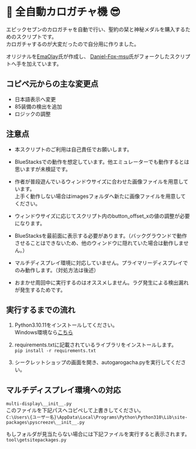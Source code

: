 # :shopping_cart: 全自動カロガチャ機 :sunglasses:
エピックセブンのカロガチャを自動で行い、聖約の栞と神秘メダルを購入するためのスクリプトです。  
カロガチャするのが大変だったので自分用に作りました。

オリジナルを[EmaOlay](https://github.com/EmaOlay/E7-Auto-Shop-Refresh)氏が作成し、
[Daniel-Fox-msu](https://github.com/Daniel-Fox-msu/E7_shop_refresher)氏がフォークしたスクリプトへ手を加えています。

## コピペ元からの主な変更点
- 日本語表示へ変更
- 85装備の検出を追加
- ロジックの調整

## 注意点
- 本スクリプトのご利用は自己責任でお願いします。  

- BlueStacksでの動作を想定しています。他エミュレーターでも動作するとは思いますが未検証です。

- 作者が普段遊んでいるウィンドウサイズに合わせた画像ファイルを用意しています。  
上手く動作しない場合はimagesフォルダへ新たに画像ファイルを用意してください。

- ウィンドウサイズに応じてスクリプト内のbutton_offset_xの値の調整が必要になります。

- BlueStacksを最前面に表示する必要があります。（バックグラウンドで動作させることはできないため、他のウィンドウに隠れていた場合は動作しません。）

- マルチディスプレイ環境に対応していません。プライマリーディスプレイでのみ動作します。（対処方法は後述）

- おまかせ周回中に実行するのはオススメしません。ラグ発生による検出漏れが発生するためです。

## 実行するまでの流れ
1. Python3.10.11をインストールしてください。  
Windows環境なら[こちら](https://www.python.org/ftp/python/3.10.11/python-3.10.11-amd64.exe)

2. requirements.txtに記載されているライブラリをインストールします。  
`pip install -r requirements.txt`

3. シークレットショップの画面を開き、autogarogacha.pyを実行してください。

## マルチディスプレイ環境への対応
`multi-display\__init__.py`  
このファイルを下記パスへコピペして上書きしてください。  
`C:\Users\{ユーザー名}\AppData\Local\Programs\Python\Python310\Lib\site-packages\pyscreeze\__init__.py`

もしフォルダが見当たらない場合には下記ファイルを実行すると表示されます。  
`tool\getsitepackages.py`

